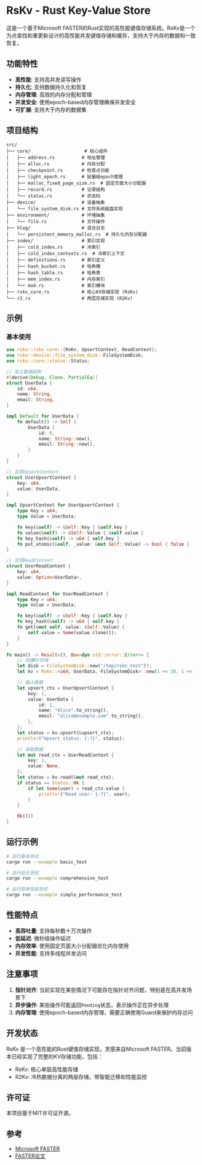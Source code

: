 # RsKv - Rust Key-Value Store

这是一个基于Microsoft FASTER的Rust实现的高性能键值存储系统。RsKv是一个为点查找和重更新设计的高性能并发键值存储和缓存，支持大于内存的数据和一致恢复。

## 功能特性

- **高性能**: 支持高并发读写操作
- **持久化**: 支持数据持久化和恢复
- **内存管理**: 高效的内存分配和管理
- **并发安全**: 使用epoch-based内存管理确保并发安全
- **可扩展**: 支持大于内存的数据集

## 项目结构

```
src/
├── core/                    # 核心组件
│   ├── address.rs          # 地址管理
│   ├── alloc.rs            # 内存分配
│   ├── checkpoint.rs       # 检查点功能
│   ├── light_epoch.rs      # 轻量级epoch管理
│   ├── malloc_fixed_page_size.rs  # 固定页面大小分配器
│   ├── record.rs           # 记录结构
│   └── status.rs           # 状态码
├── device/                 # 设备抽象
│   └── file_system_disk.rs # 文件系统磁盘实现
├── environment/            # 环境抽象
│   └── file.rs             # 文件操作
├── hlog/                   # 混合日志
│   └── persistent_memory_malloc.rs  # 持久化内存分配器
├── index/                  # 索引实现
│   ├── cold_index.rs       # 冷索引
│   ├── cold_index_contexts.rs  # 冷索引上下文
│   ├── definitions.rs      # 索引定义
│   ├── hash_bucket.rs      # 哈希桶
│   ├── hash_table.rs       # 哈希表
│   ├── mem_index.rs        # 内存索引
│   └── mod.rs              # 索引模块
├── rskv_core.rs            # 核心KV存储实现 (RsKv)
└── r2.rs                   # 两层存储实现 (R2Kv)
```

## 示例

### 基本使用

```rust
use rskv::rskv_core::{RsKv, UpsertContext, ReadContext};
use rskv::device::file_system_disk::FileSystemDisk;
use rskv::core::status::Status;

// 定义数据结构
#[derive(Debug, Clone, PartialEq)]
struct UserData {
    id: u64,
    name: String,
    email: String,
}

impl Default for UserData {
    fn default() -> Self {
        UserData {
            id: 0,
            name: String::new(),
            email: String::new(),
        }
    }
}

// 实现UpsertContext
struct UserUpsertContext {
    key: u64,
    value: UserData,
}

impl UpsertContext for UserUpsertContext {
    type Key = u64;
    type Value = UserData;

    fn key(&self) -> &Self::Key { &self.key }
    fn value(&self) -> &Self::Value { &self.value }
    fn key_hash(&self) -> u64 { self.key }
    fn put_atomic(&self, _value: &mut Self::Value) -> bool { false }
}

// 实现ReadContext
struct UserReadContext {
    key: u64,
    value: Option<UserData>,
}

impl ReadContext for UserReadContext {
    type Key = u64;
    type Value = UserData;

    fn key(&self) -> &Self::Key { &self.key }
    fn key_hash(&self) -> u64 { self.key }
    fn get(&mut self, value: &Self::Value) {
        self.value = Some(value.clone());
    }
}

fn main() -> Result<(), Box<dyn std::error::Error>> {
    // 创建KV存储
    let disk = FileSystemDisk::new("/tmp/rskv_test")?;
    let kv = RsKv::<u64, UserData, FileSystemDisk>::new(1 << 20, 1 << 16, disk)?;

    // 插入数据
    let upsert_ctx = UserUpsertContext {
        key: 1,
        value: UserData {
            id: 1,
            name: "Alice".to_string(),
            email: "alice@example.com".to_string(),
        },
    };
    let status = kv.upsert(&upsert_ctx);
    println!("Upsert status: {:?}", status);

    // 读取数据
    let mut read_ctx = UserReadContext {
        key: 1,
        value: None,
    };
    let status = kv.read(&mut read_ctx);
    if status == Status::Ok {
        if let Some(user) = read_ctx.value {
            println!("Read user: {:?}", user);
        }
    }

    Ok(())
}
```

## 运行示例

```bash
# 运行基本测试
cargo run --example basic_test

# 运行综合测试
cargo run --example comprehensive_test

# 运行简单性能测试
cargo run --example simple_performance_test
```

## 性能特点

- **高吞吐量**: 支持每秒数十万次操作
- **低延迟**: 微秒级操作延迟
- **内存效率**: 使用固定页面大小分配器优化内存使用
- **并发性能**: 支持多线程并发访问

## 注意事项

1. **指针对齐**: 当前实现在某些情况下可能存在指针对齐问题，特别是在高并发场景下
2. **异步操作**: 某些操作可能返回`Pending`状态，表示操作正在异步处理
3. **内存管理**: 使用epoch-based内存管理，需要正确使用Guard来保护内存访问

## 开发状态

RsKv 是一个高性能的Rust键值存储实现，灵感来自Microsoft FASTER。当前版本已经实现了完整的KV存储功能，包括：
- RsKv: 核心单层高性能存储
- R2Kv: 冷热数据分离的两层存储，带智能迁移和性能监控

## 许可证

本项目基于MIT许可证开源。

## 参考

- [Microsoft FASTER](https://github.com/microsoft/FASTER)
- [FASTER论文](https://www.microsoft.com/en-us/research/publication/faster-a-concurrent-key-value-store-with-in-memory-computing/)
